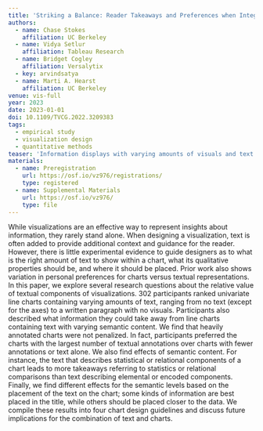 ```yaml
---
title: 'Striking a Balance: Reader Takeaways and Preferences when Integrating Text and Charts'
authors:
  - name: Chase Stokes
    affiliation: UC Berkeley
  - name: Vidya Setlur
    affiliation: Tableau Research
  - name: Bridget Cogley
    affiliation: Versalytix
  - key: arvindsatya
  - name: Marti A. Hearst
    affiliation: UC Berkeley
venue: vis-full
year: 2023
date: 2023-01-01
doi: 10.1109/TVCG.2022.3209383
tags:
  - empirical study
  - visualization design
  - quantitative methods
teaser: 'Information displays with varying amounts of visuals and text. (a) Chart presented with no text (beyond axes and ticks), (b) Chart with a title and a single annotation, (c) Chart which displays a narrative or story around the data, annotated through text, and (d) A text-only version of the data, with the same story as displayed in (c).'
materials:
  - name: Preregistration
    url: https://osf.io/vz976/registrations/
    type: registered
  - name: Supplemental Materials
    url: https://osf.io/vz976/
    type: file
---
```

While visualizations are an effective way to represent insights about information, they rarely stand alone. When designing a visualization, text is often added to provide additional context and guidance for the reader. However, there is little experimental evidence to guide designers as to what is the right amount of text to show within a chart, what its qualitative properties should be, and where it should be placed.  Prior work also shows variation in personal preferences for charts versus textual representations. In this paper, we explore several research questions about the relative value of textual components of visualizations. 302 participants ranked univariate line charts containing varying amounts of text, ranging from no text (except for the axes) to a written paragraph with no visuals. Participants also described what information they could take away from line charts containing text with varying semantic content. We find that heavily annotated charts were not penalized. In fact, participants preferred the charts with the largest number of textual annotations over charts with fewer annotations or text alone. We also find effects of semantic content. For instance, the text that describes statistical or relational components of a chart leads to more takeaways referring to statistics or relational comparisons than text describing elemental or encoded components. Finally, we find different effects for the semantic levels based on the placement of the text on the chart; some kinds of information are best placed in the title, while others should be placed closer to the data. We compile these results into four chart design guidelines and discuss future implications for the combination of text and charts.
